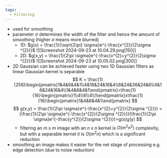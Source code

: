 ```yaml
---
tags:
  - Filtering
---
```


- used for smoothing
- parameter $\sigma$ determines the width of the filter and hence the amount of smoothing (higher $\sigma$ means more blurred)
	- 1D: $g(x) = \frac{1}{\sqrt{2\pi} \sigma}e^{-\frac{x^{2}}{2\sigma ^{2}}}$
	![[Screenshot 2024-09-23 at 10.04.29.png|150]]
	- 2D: $g(x,y) = \frac{1}{2\pi \sigma}e^{-\frac{x^{2}+y^{2}}{2\sigma ^{2}}}$
	![[Screenshot 2024-09-23 at 10.05.02.png|300]]	
- 2D Gaussian can be achieved faster using two 1D Gaussian filters as linear Gaussian kernel is separable
	$$
	K = \frac{1}{256}\begin{pmatrix}1&4&6&4&1\\4&16&24&16&4\\6&24&36&24&6\\4&16&24&16&4\\1&4&6&4&1\end{pmatrix}=\frac{1}{16}\begin{pmatrix}1\\4\\6\\4\\1\end{pmatrix}x\frac{1}{16}\begin{pmatrix}1&4&6&4&1\end{pmatrix}
	$$
	$$
	g(x,y) = \frac{1}{2\pi \sigma}e^{-\frac{x^{2}+y^{2}}{2\sigma ^{2}}} = (\frac{1}{2\pi \sigma}e^{-\frac{x^{2}}{2\sigma ^{2}}})(\frac{1}{2\pi \sigma}e^{-\frac{y^{2}}{2\sigma ^{2}}})=g(x)g(y)
	$$
	- filtering an $m$ x $m$ image with an $n$ x $n$ kernel is $O(m^{2}n^{2})$ complexity, but with a separable kernel it is $O(m^{2}n)$ which is a significant reduction
- smoothing an image makes it easier for the net stage of processing e.g. edge detection (due to noise reduction)